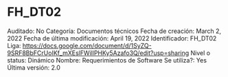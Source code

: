 # FH_DT02

Auditado: No
Categoría: Documentos técnicos
Fecha de creación: March 2, 2022
Fecha de última modificación: April 19, 2022
Identificador: FH_DT02
Liga: https://docs.google.com/document/d/1SyZQ-9SRF8BbFCrUoIKf_mXEslFWillPHKy5Azafo3Q/edit?usp=sharing
Nivel o status: Dinámico
Nombre: Requerimientos de Software
Se utiliza?: Yes
Última versión: 2.0